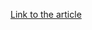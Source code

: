 [Link to the article](https://www.bleepingcomputer.com/news/security/unitedhealth-says-data-of-100-million-stolen-in-change-healthcare-breach/)
